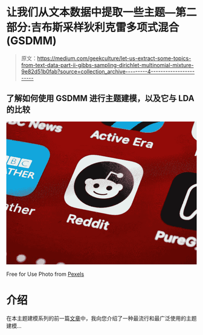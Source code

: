 # 让我们从文本数据中提取一些主题—第二部分:吉布斯采样狄利克雷多项式混合(GSDMM)

> 原文：<https://medium.com/geekculture/let-us-extract-some-topics-from-text-data-part-ii-gibbs-sampling-dirichlet-multinomial-mixture-9e82d51b0fab?source=collection_archive---------4----------------------->

## 了解如何使用 GSDMM 进行主题建模，以及它与 LDA 的比较

![](img/3f486ad2149a9e7146deaa5704be9237.png)

Free for Use Photo from [Pexels](https://www.pexels.com/ko-kr/photo/ios-5437588/)

# 介绍

在本主题建模系列的前一篇[文章](/towards-data-science/let-us-extract-some-topics-from-text-data-part-i-latent-dirichlet-allocation-lda-e335ee3e5fa4)中，我向您介绍了一种最流行和最广泛使用的主题建模…